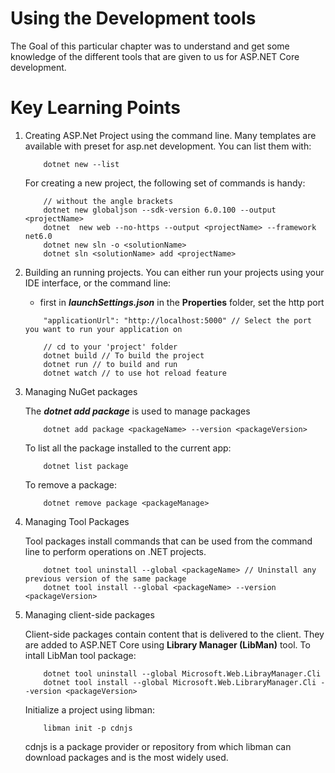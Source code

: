# Using the Development tools

The Goal of this particular chapter was to understand and get some knowledge
of the different tools that are given to us for ASP.NET Core development.

# Key Learning Points

1. Creating ASP.Net Project using the command line.
   Many templates are available with preset for asp.net development.
   You can list them with:

   ```
       dotnet new --list
   ```

   For creating a new project, the following set of commands is handy:

   ```
       // without the angle brackets
       dotnet new globaljson --sdk-version 6.0.100 --output <projectName>
       dotnet  new web --no-https --output <projectName> --framework net6.0
       dotnet new sln -o <solutionName>
       dotnet sln <solutionName> add <projectName>
   ```

2. Building an running projects.
   You can either run your projects using your IDE interface, or the command line:

   - first in **_launchSettings.json_** in the **Properties** folder, set the http port

   ```
       "applicationUrl": "http://localhost:5000" // Select the port you want to run your application on
   ```

   ```
       // cd to your 'project' folder
       dotnet build // To build the project
       dotnet run // to build and run
       dotnet watch // to use hot reload feature
   ```

3. Managing NuGet packages

   The **_dotnet add package_** is used to manage packages

   ```
       dotnet add package <packageName> --version <packageVersion>
   ```

   To list all the package installed to the current app:

   ```
       dotnet list package
   ```

   To remove a package:

   ```
       dotnet remove package <packageManage>
   ```

4. Managing Tool Packages

   Tool packages install commands that can be used from the command line to perform
   operations on .NET projects.

   ```
       dotnet tool uninstall --global <packageName> // Uninstall any previous version of the same package
       dotnet tool install --global <packageName> --version <packageVersion>
   ```

5. Managing client-side packages

   Client-side packages contain content that is delivered to the client. They are added to ASP.NET Core
   using **Library Manager (LibMan)** tool. To intall LibMan tool package:

   ```
       dotnet tool uninstall --global Microsoft.Web.LibrayManager.Cli
       dotnet tool install --global Microsoft.Web.LibraryManager.Cli --version <packageVersion>
   ```

   Initialize a project using libman:

   ```
       libman init -p cdnjs
   ```

   cdnjs is a package provider or repository from which libman can download packages and is the most widely used.
